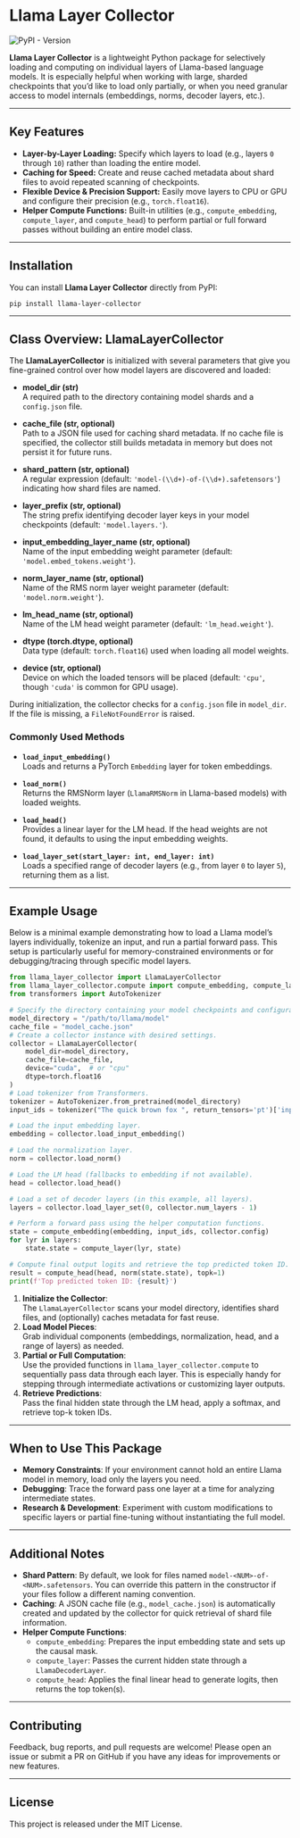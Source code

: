 Llama Layer Collector
=====================

![PyPI - Version](https://img.shields.io/pypi/v/llama-layer-collector)

**Llama Layer Collector** is a lightweight Python package for selectively loading and computing on individual layers of Llama-based language models. It is especially helpful when working with large, sharded checkpoints that you’d like to load only partially, or when you need granular access to model internals (embeddings, norms, decoder layers, etc.).

* * *

Key Features
------------

*   **Layer-by-Layer Loading:** Specify which layers to load (e.g., layers `0` through `10`) rather than loading the entire model.
*   **Caching for Speed:** Create and reuse cached metadata about shard files to avoid repeated scanning of checkpoints.
*   **Flexible Device & Precision Support:** Easily move layers to CPU or GPU and configure their precision (e.g., `torch.float16`).
*   **Helper Compute Functions:** Built-in utilities (e.g., `compute_embedding`, `compute_layer`, and `compute_head`) to perform partial or full forward passes without building an entire model class.

* * *

Installation
------------

You can install **Llama Layer Collector** directly from PyPI:

`pip install llama-layer-collector`

* * *

Class Overview: LlamaLayerCollector
-----------------------------------

The **LlamaLayerCollector** is initialized with several parameters that give you fine-grained control over how model layers are discovered and loaded:

*   **model\_dir (str)**  
    A required path to the directory containing model shards and a `config.json` file.
    
*   **cache\_file (str, optional)**  
    Path to a JSON file used for caching shard metadata. If no cache file is specified, the collector still builds metadata in memory but does not persist it for future runs.
    
*   **shard\_pattern (str, optional)**  
    A regular expression (default: `'model-(\\d+)-of-(\\d+).safetensors'`) indicating how shard files are named.
    
*   **layer\_prefix (str, optional)**  
    The string prefix identifying decoder layer keys in your model checkpoints (default: `'model.layers.'`).
    
*   **input\_embedding\_layer\_name (str, optional)**  
    Name of the input embedding weight parameter (default: `'model.embed_tokens.weight'`).
    
*   **norm\_layer\_name (str, optional)**  
    Name of the RMS norm layer weight parameter (default: `'model.norm.weight'`).
    
*   **lm\_head\_name (str, optional)**  
    Name of the LM head weight parameter (default: `'lm_head.weight'`).
    
*   **dtype (torch.dtype, optional)**  
    Data type (default: `torch.float16`) used when loading all model weights.
    
*   **device (str, optional)**  
    Device on which the loaded tensors will be placed (default: `'cpu'`, though `'cuda'` is common for GPU usage).
    

During initialization, the collector checks for a `config.json` file in `model_dir`. If the file is missing, a `FileNotFoundError` is raised.

### Commonly Used Methods

*   **`load_input_embedding()`**  
    Loads and returns a PyTorch `Embedding` layer for token embeddings.
    
*   **`load_norm()`**  
    Returns the RMSNorm layer (`LlamaRMSNorm` in Llama-based models) with loaded weights.
    
*   **`load_head()`**  
    Provides a linear layer for the LM head. If the head weights are not found, it defaults to using the input embedding weights.
    
*   **`load_layer_set(start_layer: int, end_layer: int)`**  
    Loads a specified range of decoder layers (e.g., from layer `0` to layer `5`), returning them as a list.
    

* * *

Example Usage
-------------

Below is a minimal example demonstrating how to load a Llama model’s layers individually, tokenize an input, and run a partial forward pass. This setup is particularly useful for memory-constrained environments or for debugging/tracing through specific model layers.

```python
from llama_layer_collector import LlamaLayerCollector
from llama_layer_collector.compute import compute_embedding, compute_layer, compute_head 
from transformers import AutoTokenizer  

# Specify the directory containing your model checkpoints and configuration. 
model_directory = "/path/to/llama/model"  
cache_file = "model_cache.json"    
# Create a collector instance with desired settings. 
collector = LlamaLayerCollector(     
    model_dir=model_directory,     
    cache_file=cache_file,     
    device="cuda",  # or "cpu"     
    dtype=torch.float16 
)  
# Load tokenizer from Transformers. 
tokenizer = AutoTokenizer.from_pretrained(model_directory) 
input_ids = tokenizer("The quick brown fox ", return_tensors='pt')['input_ids']  

# Load the input embedding layer. 
embedding = collector.load_input_embedding()  

# Load the normalization layer. 
norm = collector.load_norm()  

# Load the LM head (fallbacks to embedding if not available). 
head = collector.load_head()  

# Load a set of decoder layers (in this example, all layers). 
layers = collector.load_layer_set(0, collector.num_layers - 1)  

# Perform a forward pass using the helper computation functions. 
state = compute_embedding(embedding, input_ids, collector.config) 
for lyr in layers:     
    state.state = compute_layer(lyr, state)

# Compute final output logits and retrieve the top predicted token ID. 
result = compute_head(head, norm(state.state), topk=1) 
print(f'Top predicted token ID: {result}')
```
1.  **Initialize the Collector**:  
    The `LlamaLayerCollector` scans your model directory, identifies shard files, and (optionally) caches metadata for fast reuse. 
2.  **Load Model Pieces**:  
    Grab individual components (embeddings, normalization, head, and a range of layers) as needed. 
3.  **Partial or Full Computation**:  
    Use the provided functions in `llama_layer_collector.compute` to sequentially pass data through each layer. This is especially handy for stepping through intermediate activations or customizing layer outputs.
4.  **Retrieve Predictions**:  
    Pass the final hidden state through the LM head, apply a softmax, and retrieve top-k token IDs.
    

* * *

When to Use This Package
------------------------

*   **Memory Constraints**: If your environment cannot hold an entire Llama model in memory, load only the layers you need.
*   **Debugging**: Trace the forward pass one layer at a time for analyzing intermediate states.
*   **Research & Development**: Experiment with custom modifications to specific layers or partial fine-tuning without instantiating the full model.

* * *

Additional Notes
----------------

*   **Shard Pattern**: By default, we look for files named `model-<NUM>-of-<NUM>.safetensors`. You can override this pattern in the constructor if your files follow a different naming convention.
*   **Caching**: A JSON cache file (e.g., `model_cache.json`) is automatically created and updated by the collector for quick retrieval of shard file information.
*   **Helper Compute Functions**:
    *   `compute_embedding`: Prepares the input embedding state and sets up the causal mask.
    *   `compute_layer`: Passes the current hidden state through a `LlamaDecoderLayer`.
    *   `compute_head`: Applies the final linear head to generate logits, then returns the top token(s).

* * *

Contributing
------------

Feedback, bug reports, and pull requests are welcome! Please open an issue or submit a PR on GitHub if you have any ideas for improvements or new features.

* * *

License
-------

This project is released under the MIT License.